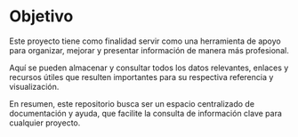 # Objetivo
Este proyecto tiene como finalidad servir como una herramienta de apoyo para organizar, mejorar y presentar información de manera más profesional.

Aquí se pueden almacenar y consultar todos los datos relevantes, enlaces y recursos útiles que resulten importantes para su respectiva referencia y visualización.

En resumen, este repositorio busca ser un espacio centralizado de documentación y ayuda, que facilite la consulta de información clave para cualquier proyecto.